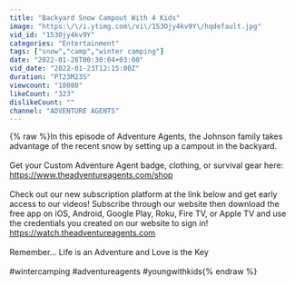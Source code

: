 ```yaml
---
title: "Backyard Snow Campout With 4 Kids"
image: "https:\/\/i.ytimg.com\/vi\/153Ojy4kv9Y\/hqdefault.jpg"
vid_id: "153Ojy4kv9Y"
categories: "Entertainment"
tags: ["snow","camp","winter camping"]
date: "2022-01-28T00:30:04+03:00"
vid_date: "2022-01-23T12:15:00Z"
duration: "PT23M23S"
viewcount: "18080"
likeCount: "323"
dislikeCount: ""
channel: "ADVENTURE AGENTS"
---
```

{% raw %}In this episode of Adventure Agents, the Johnson family takes advantage of the recent snow by setting up a campout in the backyard.<br /><br />Get your Custom Adventure Agent badge, clothing, or survival gear here:<br /><a rel="nofollow" target="blank" href="https://www.theadventureagents.com/shop">https://www.theadventureagents.com/shop</a><br /><br />Check out our new subscription platform at the link below and get early access to our videos! Subscribe through our website then download the free app on iOS, Android, Google Play, Roku, Fire TV, or Apple TV and use the credentials you created on our website to sign in! <a rel="nofollow" target="blank" href="https://watch.theadventureagents.com">https://watch.theadventureagents.com</a><br /><br />Remember... Life is an Adventure and Love is the Key<br /><br />#wintercamping #adventureagents #youngwithkids{% endraw %}
